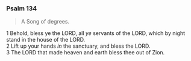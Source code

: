 ### Psalm 134

> A Song of degrees.

1 Behold, bless ye the LORD, all *ye* servants of the LORD, which by night stand in the house of the LORD.  
2 Lift up your hands *in* the sanctuary, and bless the LORD.  
3 The LORD that made heaven and earth bless thee out of Zion.  

